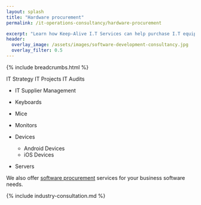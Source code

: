 ```yaml
---
layout: splash
title: "Hardware procurement"
permalink: /it-operations-consultancy/hardware-procurement

excerpt: "Learn how Keep-Alive I.T Services can help purchase I.T equipment that's appropriate for your business with our I.T hardware procurement service."
header:
  overlay_image: /assets/images/software-development-consultancy.jpg
  overlay_filter: 0.5 
---
```


{% include breadcrumbs.html %}

IT Strategy
IT Projects
IT Audits

- IT Supplier Management


- Keyboards
- Mice
- Monitors

- Devices
    - Android Devices
    - iOS Devices

- Servers

We also offer <a href="/software-consultancy/software-procurement-services">software procurement</a> services for your business software needs.

{% include industry-consultation.md %}